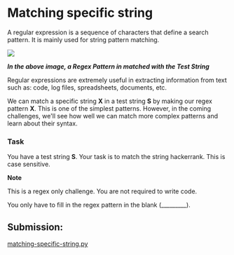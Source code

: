 # Matching specific string

A regular expression is a sequence of characters that define a search pattern. It is mainly used for string pattern matching.

![](https://s3.amazonaws.com/hr-challenge-images/13619/1449634776-aeeb4b9294-ach01_.png)

***In the above image, a Regex Pattern in matched with the Test String***

Regular expressions are extremely useful in extracting information from text such as: code, log files, spreadsheets, documents, etc.

We can match a specific string **X** in a test string **S** by making our regex pattern **X**. This is one of the simplest patterns. However, in the coming challenges, we'll see how well we can match more complex patterns and learn about their syntax.

### Task

You have a test string **S**. Your task is to match the string hackerrank. This is case sensitive.

**Note**

This is a regex only challenge. You are not required to write code.

You only have to fill in the regex pattern in the blank (_________).


## Submission:

[matching-specific-string.py](https://github.com/danipishinin/HackerRank/blob/main/regex/matching-specific-string.py)

